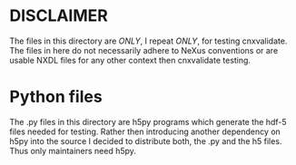 DISCLAIMER
=================

The files in this directory are *ONLY*, I repeat *ONLY*, for testing cnxvalidate.
The files in here do not necessarily adhere to NeXus conventions or are
usable NXDL files for any other context then cnxvalidate testing.

# Python files

The .py files in this directory are h5py programs which generate the hdf-5
files needed for testing. Rather then introducing another dependency on
h5py into the source I decided to distribute both, the .py and the h5 files.
Thus only maintainers need h5py.

 
